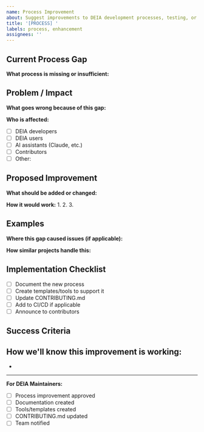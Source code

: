 ```yaml
---
name: Process Improvement
about: Suggest improvements to DEIA development processes, testing, or workflows
title: '[PROCESS] '
labels: process, enhancement
assignees: ''
---
```


## Current Process Gap

**What process is missing or insufficient:**


## Problem / Impact

**What goes wrong because of this gap:**


**Who is affected:**
- [ ] DEIA developers
- [ ] DEIA users
- [ ] AI assistants (Claude, etc.)
- [ ] Contributors
- [ ] Other:

## Proposed Improvement

**What should be added or changed:**


**How it would work:**
1.
2.
3.

## Examples

**Where this gap caused issues (if applicable):**


**How similar projects handle this:**


## Implementation Checklist

- [ ] Document the new process
- [ ] Create templates/tools to support it
- [ ] Update CONTRIBUTING.md
- [ ] Add to CI/CD if applicable
- [ ] Announce to contributors

## Success Criteria

**How we'll know this improvement is working:**
-
-

---

**For DEIA Maintainers:**
- [ ] Process improvement approved
- [ ] Documentation created
- [ ] Tools/templates created
- [ ] CONTRIBUTING.md updated
- [ ] Team notified
